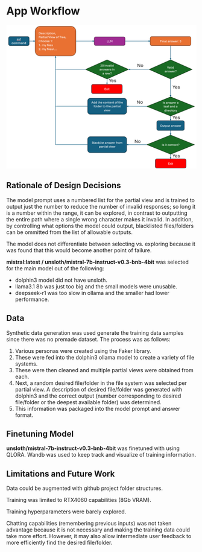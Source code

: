 # App Workflow
![App Workflow](./media/Flowchart.png)

## Rationale of Design Decisions
The model prompt uses a numbered list for the partial view and is trained to output just the number to reduce the number of invalid responses; so long it is a number within the range, it can be explored, in contrast to outputting the entire path where a single wrong character makes it invalid. In addition, by controlling what options the model could output, blacklisted files/folders can be ommitted from the list of allowable outputs.

The model does not differentiate between selecting vs. exploring because it was found that this would become another point of failure.

**mistral:latest / unsloth/mistral-7b-instruct-v0.3-bnb-4bit** was selected for the main model out of the following:
- dolphin3 model did not have unsloth.
- llama3.1 8b was just too big and the small models were unusable.
- deepseek-r1 was too slow in ollama and the smaller had lower performance.

## Data
Synthetic data generation was used generate the training data samples since there was no premade dataset. The process was as follows:
1. Various personas were created using the Faker library. 
2. These were fed into the dolphin3 ollama model to create a variety of file systems. 
3. These were then cleaned and multiple partial views were obtained from each. 
4. Next, a random desired file/folder in the file system was selected per partial view. A description of desired file/folder was generated with dolphin3 and the correct output (number corresponding to desired file/folder or the deepest available folder) was determined.
5. This information was packaged into the model prompt and answer format.

## Finetuning Model
**unsloth/mistral-7b-instruct-v0.3-bnb-4bit** was finetuned with using QLORA. Wandb was used to keep track and visualize of training information. 

## Limitations and Future Work

Data could be augmented with github project folder structures.

Training was limited to RTX4060 capabilities (8Gb VRAM). 

Training hyperparameters were barely explored.

Chatting capabilities (remembering previous inputs) was not taken advantage because it is not necessary and making the training data could take more effort. However, it may also allow intermediate user feedback to more efficiently find the desired file/folder.  




